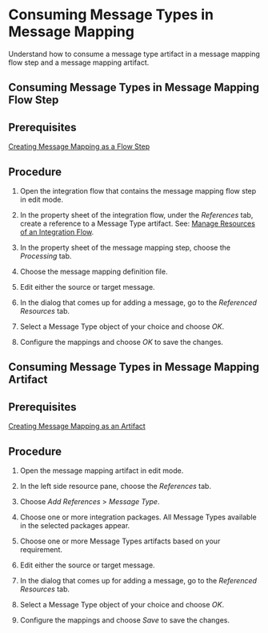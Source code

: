 <!-- loio34f6345df88247acb4c63e20c1e7d7e2 -->

# Consuming Message Types in Message Mapping

Understand how to consume a message type artifact in a message mapping flow step and a message mapping artifact.

<a name="task_flg_lqb_pxb"/>

<!-- task\_flg\_lqb\_pxb -->

## Consuming Message Types in Message Mapping Flow Step



<a name="task_flg_lqb_pxb__prereq_myf_hrv_pxb"/>

## Prerequisites

[Creating Message Mapping as a Flow Step](creating-message-mapping-as-a-flow-step-3d5cb7f.md)



<a name="task_flg_lqb_pxb__steps_a2m_nqb_pxb"/>

## Procedure

1.  Open the integration flow that contains the message mapping flow step in edit mode.

2.  In the property sheet of the integration flow, under the *References* tab, create a reference to a Message Type artifact. See: [Manage Resources of an Integration Flow](manage-resources-of-an-integration-flow-b5968b2.md).

3.  In the property sheet of the message mapping step, choose the *Processing* tab.

4.  Choose the message mapping definition file.

5.  Edit either the source or target message.

6.  In the dialog that comes up for adding a message, go to the *Referenced Resources* tab.

7.  Select a Message Type object of your choice and choose *OK*.

8.  Configure the mappings and choose *OK* to save the changes.


<a name="task_oqt_4qb_pxb"/>

<!-- task\_oqt\_4qb\_pxb -->

## Consuming Message Types in Message Mapping Artifact



<a name="task_oqt_4qb_pxb__prereq_tz3_dtv_pxb"/>

## Prerequisites

[Creating Message Mapping as an Artifact](creating-message-mapping-as-an-artifact-1d52a7b.md)



<a name="task_oqt_4qb_pxb__steps_pqt_4qb_pxb"/>

## Procedure

1.  Open the message mapping artifact in edit mode.

2.  In the left side resource pane, choose the *References* tab.

3.  Choose *Add References* \> *Message Type*.

4.  Choose one or more integration packages. All Message Types available in the selected packages appear.

5.  Choose one or more Message Types artifacts based on your requirement.

6.  Edit either the source or target message.

7.  In the dialog that comes up for adding a message, go to the *Referenced Resources* tab.

8.  Select a Message Type object of your choice and choose *OK*.

9.  Configure the mappings and choose *Save* to save the changes.


